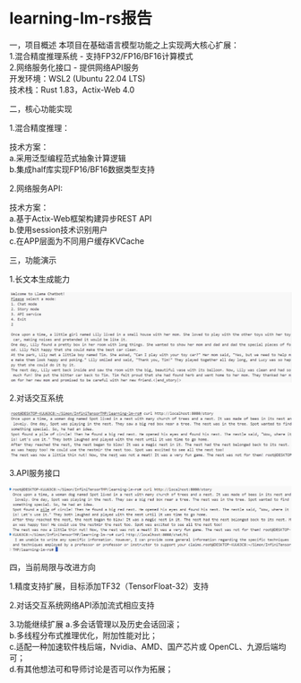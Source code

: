 # learning-lm-rs报告

[项目地址]: https://github.com/Simon25772/learning-lm-rs

一，项目概述
本项目在基础语言模型功能之上实现两大核心扩展：     
1.混合精度推理系统 - 支持FP32/FP16/BF16计算模式     
2.网络服务化接口 - 提供网络API服务      
开发环境：WSL2 (Ubuntu 22.04 LTS)      
技术栈：Rust 1.83，Actix-Web 4.0      

二，核心功能实现

1.混合精度推理：

技术方案：                 
a.采用泛型编程范式抽象计算逻辑     
b.集成half库实现FP16/BF16数据类型支持

2.网络服务API:

技术方案：               
a.基于Actix-Web框架构建异步REST API    
b.使用session技术识别用户    
c.在APP层面为不同用户缓存KVCache    

三，功能演示

1.长文本生成能力

![img](story_show.png)

2.对话交互系统

![img](chat_show.png)

3.API服务接口

![img](webapi_show.png)

四，当前局限与改进方向

1.精度支持扩展，目标添加TF32（TensorFloat-32）支持

2.对话交互系统网络API添加流式相应支持

3.功能继续扩展
a.多会话管理以及历史会话回滚；    
b.多线程分布式推理优化，附加性能对比；     
c.适配一种加速软件栈后端，Nvidia、AMD、国产芯片或 OpenCL、九源后端均可；     
d.有其他想法可和导师讨论是否可以作为拓展；     




